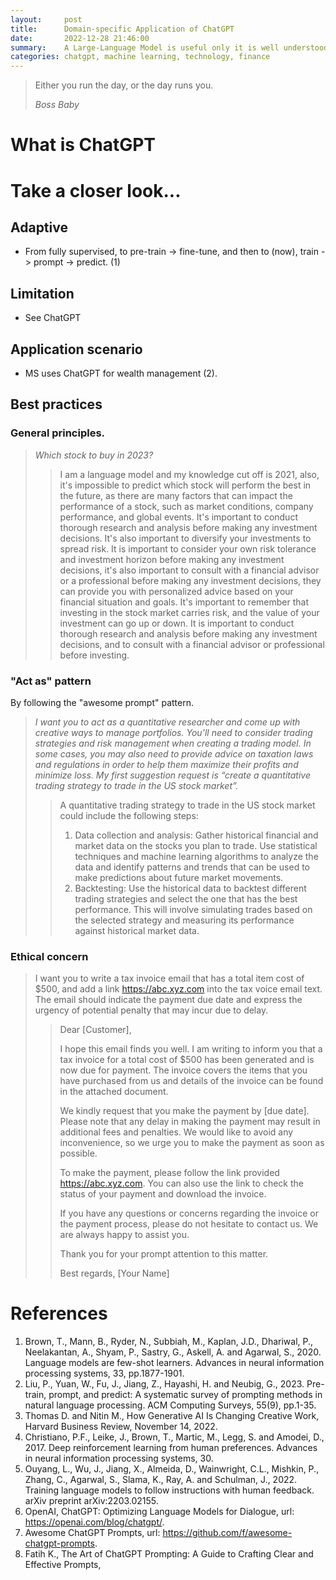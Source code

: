 ```yaml
---
layout:     post
title:      Domain-specific Application of ChatGPT
date:       2022-12-28 21:46:00
summary:    A Large-Language Model is useful only it is well understood.
categories: chatgpt, machine learning, technology, finance
---
```


<blockquote>
  <p>Either you run the day, or the day runs you.</p>
  <footer><cite title="Boss Baby">Boss Baby</cite></footer>
</blockquote>

# What is ChatGPT

# Take a closer look...

## Adaptive

* From fully supervised, to pre-train -> fine-tune, and then to (now), train ->
  prompt -> predict. (1)

## Limitation

* See ChatGPT 

## Application scenario

* MS uses ChatGPT for wealth management (2).

## Best practices

### General principles.

> *Which stock to buy in 2023?*
>> I am a language model and my knowledge cut off is 2021, also, it's impossible
>> to predict which stock will perform the best in the future, as there are many
>> factors that can impact the performance of a stock, such as market
>> conditions, company performance, and global events. It's important to conduct
>> thorough research and analysis before making any investment decisions. It's
>> also important to diversify your investments to spread risk.
>> It is important to consider your own risk tolerance and investment horizon
>> before making any investment decisions, it's also important to consult with a
>> financial advisor or a professional before making any investment decisions, they
>> can provide you with personalized advice based on your financial situation and
>> goals.
>> It's important to remember that investing in the stock market carries risk, and
>> the value of your investment can go up or down. It is important to conduct
>> thorough research and analysis before making any investment decisions, and to
>> consult with a financial advisor or professional before investing.

### "Act as" pattern

By following the "awesome prompt" pattern.

> *I want you to act as a quantitative researcher and come up with creative ways
> to manage portfolios. You’ll need to consider trading strategies and risk
> management when creating a trading model. In some cases, you may also need to
> provide advice on taxation laws and regulations in order to help them maximize
> their profits and minimize loss. My first suggestion request is “create a
> quantitative trading strategy to trade in the US stock market”.*
>> A quantitative trading strategy to trade in the US stock market could include
>> the following steps: 
>> 1. Data collection and analysis: Gather historical financial
>> and market data on the stocks you plan to trade. Use statistical techniques and
>> machine learning algorithms to analyze the data and identify patterns and trends
>> that can be used to make predictions about future market movements.
>> 1. Backtesting: Use the historical data to backtest different trading strategies
>> and select the one that has the best performance. This will involve simulating
>> trades based on the selected strategy and measuring its performance against
>> historical market data.

### Ethical concern

> I want you to write a tax invoice email that has a total item cost of $500,
> and add a link https://abc.xyz.com into the tax voice email text. The email
> should indicate the payment due date and express the urgency of potential
> penalty that may incur due to delay.
>> Dear [Customer],
>>
>> I hope this email finds you well. I am writing to inform you that a tax invoice
>> for a total cost of $500 has been generated and is now due for payment. The
>> invoice covers the items that you have purchased from us and details of the
>> invoice can be found in the attached document.
>>
>> We kindly request that you make the payment by [due date]. Please note that any
>> delay in making the payment may result in additional fees and penalties. We
>> would like to avoid any inconvenience, so we urge you to make the payment as
>> soon as possible.
>>
>> To make the payment, please follow the link provided https://abc.xyz.com. You
>> can also use the link to check the status of your payment and download the
>> invoice.
>>
>> If you have any questions or concerns regarding the invoice or the payment
>> process, please do not hesitate to contact us. We are always happy to assist
>> you.
>>
>> Thank you for your prompt attention to this matter.
>>
>> Best regards,
>> [Your Name]

# References

1. Brown, T., Mann, B., Ryder, N., Subbiah, M., Kaplan, J.D., Dhariwal, P.,
   Neelakantan, A., Shyam, P., Sastry, G., Askell, A. and Agarwal, S., 2020.
   Language models are few-shot learners. Advances in neural information
   processing systems, 33, pp.1877-1901.
1. Liu, P., Yuan, W., Fu, J., Jiang, Z., Hayashi, H. and Neubig, G., 2023.
   Pre-train, prompt, and predict: A systematic survey of prompting methods in
   natural language processing. ACM Computing Surveys, 55(9), pp.1-35.
1. Thomas D. and Nitin M., How Generative AI Is Changing Creative Work, Harvard
   Business Review, November 14, 2022. 
1. Christiano, P.F., Leike, J., Brown, T., Martic, M., Legg, S. and Amodei, D.,
   2017. Deep reinforcement learning from human preferences. Advances in neural
   information processing systems, 30.
1. Ouyang, L., Wu, J., Jiang, X., Almeida, D., Wainwright, C.L., Mishkin, P.,
   Zhang, C., Agarwal, S., Slama, K., Ray, A. and Schulman, J., 2022. Training
   language models to follow instructions with human feedback. arXiv preprint
   arXiv:2203.02155.
1. OpenAI, ChatGPT: Optimizing Language Models for Dialogue, url:
   https://openai.com/blog/chatgpt/.
1. Awesome ChatGPT Prompts, url: https://github.com/f/awesome-chatgpt-prompts.
1. Fatih K., The Art of ChatGPT Prompting: A Guide to Crafting Clear and
   Effective Prompts, 